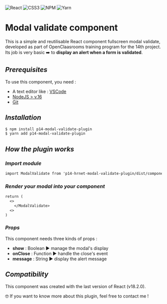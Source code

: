![React](https://img.shields.io/badge/react-%2320232a.svg?style=for-the-badge&logo=react&logoColor=%2361DAFB)
![CSS3](https://img.shields.io/badge/css3-%231572B6.svg?style=for-the-badge&logo=css3&logoColor=white)
![NPM](https://img.shields.io/badge/NPM-%23000000.svg?style=for-the-badge&logo=npm&logoColor=white)
![Yarn](https://img.shields.io/badge/yarn-%232C8EBB.svg?style=for-the-badge&logo=yarn&logoColor=white)

# **Modal validate component**

This is a simple and reutilisable React component fullscreen modal validate, developed as part of OpenClaasrooms training program for the 14th project. <br> Its job is very basic ➡️ to **display an alert when a form is validated**.

## **_Prerequisites_**

To use this component, you need : 
* A text editor like : [VSCode](https://code.visualstudio.com/)
* [NodeJS > v.16](https://img.shields.io/badge/node.js-6DA55F?style=for-the-badge&logo=node.js&logoColor=white)
* [Git](https://git-scm.com/)

## **_Installation_**

```diff
$ npm install p14-modal-validate-plugin
$ yarn add p14-modal-validate-plugin
```

## **_How the plugin works_**

### **_Import module_**

```diff
import ModalValidate from 'p14-hrnet-modal-validate-plugin/dist/component/ModalValidate'
```

### **_Render your modal into your component_**

```diff
return (  
  <>
    </ModalValidate>
  <>
)
```

### **_Props_**
This component needs three kinds of props :
* **show**  : Boolean ▶️ manage the modal's display
* **onClose** : Function ▶️ handle the close's event
* **message** : String ▶️ display the alert message

## **_Compatibility_**

This component was created with the last version of React (v18.2.0).

🤓 If you want to know more about this plugin, feel free to contact me !